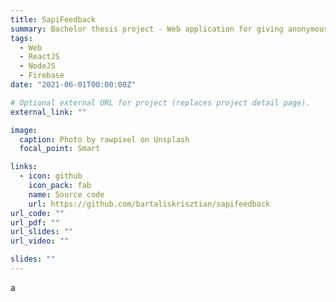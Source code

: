 ```yaml
---
title: SapiFeedback
summary: Bachelor thesis project - Web application for giving anonymous feedbacks and collecting, analizing them.
tags:
  - Web
  - ReactJS
  - NodeJS
  - Firebase
date: "2021-06-01T00:00:00Z"

# Optional external URL for project (replaces project detail page).
external_link: ""

image:
  caption: Photo by rawpixel on Unsplash
  focal_point: Smart

links:
  - icon: github
    icon_pack: fab
    name: Source code
    url: https://github.com/bartaliskrisztian/sapifeedback
url_code: ""
url_pdf: ""
url_slides: ""
url_video: ""

slides: ""
---
```


a
